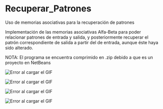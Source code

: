 # Recuperar_Patrones
Uso de memorias asociativas para la recuperación de patrones

Implementación de las memorias asociativas Alfa-Beta para poder relacionar patrones de entrada y salida, y posteriormente recuperar el patrón correspondiente de salida a partir del de entrada, aunque éste haya sido alterado.

NOTA: El programa se encuentra comprimido en .zip debido a que es un proyecto en NetBeans

![Error al cargar el GIF](https://github.com/JoseAntSA/Recuperar_Patrones/blob/main/Assets/RecPatron_GIF_1.gif)

![Error al cargar el GIF](https://github.com/JoseAntSA/Recuperar_Patrones/blob/main/Assets/RecPatron_GIF_2.gif)

![Error al cargar el GIF](https://github.com/JoseAntSA/Recuperar_Patrones/blob/main/Assets/RecPatron_GIF_3.gif)

![Error al cargar el GIF](https://github.com/JoseAntSA/Recuperar_Patrones/blob/main/Assets/RecPatron_GIF_4.gif)
